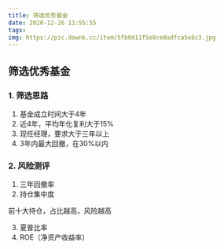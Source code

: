 ```yaml
---
title: 筛选优秀基金
date: 2020-12-26 11:55:55
tags:
img: https://pic.downk.cc/item/5fb0d11f5e8ce0adfca5e8c3.jpg
---
```


## 筛选优秀基金

### 1. 筛选思路

1. 基金成立时间大于4年
2. 近4年，平均年化复利大于15%
3. 现任经理，要求大于三年以上
4. 3年内最大回撤，在30%以内

### 2. 风险测评

1. 三年回撤率
2. 持仓集中度

前十大持仓，占比越高，风险越高

3. 夏普比率
4. ROE（净资产收益率）


